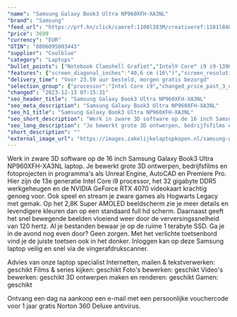 ```yaml
---
"name": "Samsung Galaxy Book3 Ultra NP960XFH-XA3NL"
"brand": "Samsung"
"feed_url": "https://prf.hn/click/camref:1100l383M/creativeref:1101l84031/destination:https%3A%2F%2Fwww.coolblue.nl%2Fproduct%2F924250"
"price": 3699
"currency": "EUR"
"GTIN": "8806095003443"
"supplier": "Coolblue"
"category": "Laptops"
"bullet_points": ["Notebook Clamshell Grafiet","Intel® Core™ i9 i9-13900H 2,6 GHz","40,6 cm (16\") WQXGA+ 2880 x 1800 Pixels AMOLED 16:10","32 GB LPDDR5-SDRAM","1 TB SSD","NVIDIA GeForce RTX 4070 8 GB Intel Iris Xe Graphics","Wi-Fi 6E (802.11ax) Ethernet LAN Bluetooth 5.1","76 Wh 100 W","Windows 11 Home 64-bit"]
"features": {"screen_diagonal_inches":"40,6 cm (16\")","screen_resolution":"2880 x 1800 Pixels","processor_family":"Intel® Core™ i9","memory_size":"32 GB","memory_type":"LPDDR5-SDRAM","total_storage_space":"1 TB","graphics_card":"NVIDIA GeForce RTX 4070","graphics_memory_size":"8 GB","operating_system":"Windows 11 Home","battery_capacity":"76 Wh","width":"355,4 mm","depth":"250,4 mm","height":"16,5 mm","weight":"1,79 kg"}
"delivery_time": "Voor 23.59 uur besteld, morgen gratis bezorgd"
"selection_group": {"processor":"Intel Core i9","changed_price_past_3_days":false,"product_family":"Galaxy Book3 Ultra"}
"changed": "2023-12-13 07:15:31"
"seo_header_title": "Samsung Galaxy Book3 Ultra NP960XFH-XA3NL"
"seo_meta_description": "Samsung Galaxy Book3 Ultra NP960XFH-XA3NL"
"seo_h1_title": "Samsung Galaxy Book3 Ultra NP960XFH-XA3NL"
"seo_short_description": "Werk in zware 3D software op de 16 inch Samsung Galaxy Book3 Ultra NP960XFH-XA3NL laptop."
"seo_long_description": "Je bewerkt grote 3D ontwerpen, bedrijfsfilms en fotoprojecten in programma's als Unreal Engine, AutoCAD en Premiere Pro. Hier zijn de 13e generatie Intel Core i9 processor, het 32 gigabyte DDR5 werkgeheugen en de NVIDIA GeForce RTX 4070 videokaart krachtig genoeg voor. Ook speel en stream je zware games als Hogwarts Legacy met gemak. Op het 2,8K Super AMOLED beeldscherm zie je meer details en levendigere kleuren dan op een standaard full hd scherm. Daarnaast geeft het snel bewegende beelden vloeiend weer door de verversingssnelheid van 120 hertz. Al je bestanden bewaar je op de ruime 1 terabyte SSD. Ga je in de avond nog even door? Geen zorgen. Met het verlichte toetsenbord vind je de juiste toetsen ook in het donker. Inloggen kan op deze Samsung laptop veilig en snel via de vingerafdrukscanner. \r\n\r\nAdvies van onze laptop specialist\r\nInternetten, mailen & tekstverwerken: geschikt\r\nFilms & series kijken: geschikt\r\nFoto's bewerken: geschikt\r\nVideo's bewerken: geschikt\r\n3D ontwerpen maken en renderen: geschikt\r\nGamen: geschikt\r\n \r\nOntvang een dag na aankoop een e-mail met een persoonlijke vouchercode voor 1 jaar gratis Norton 360 Deluxe antivirus."
"short_description": ""
"external_image_url": "https://images.zakelijkelaptopkopen.nl/samsung-galaxy-book3-ultra-np960xfh-xa3nl.webp"
---
```


Werk in zware 3D software op de 16 inch Samsung Galaxy Book3 Ultra NP960XFH-XA3NL laptop. Je bewerkt grote 3D ontwerpen, bedrijfsfilms en fotoprojecten in programma's als Unreal Engine, AutoCAD en Premiere Pro. Hier zijn de 13e generatie Intel Core i9 processor, het 32 gigabyte DDR5 werkgeheugen en de NVIDIA GeForce RTX 4070 videokaart krachtig genoeg voor. Ook speel en stream je zware games als Hogwarts Legacy met gemak. Op het 2,8K Super AMOLED beeldscherm zie je meer details en levendigere kleuren dan op een standaard full hd scherm. Daarnaast geeft het snel bewegende beelden vloeiend weer door de verversingssnelheid van 120 hertz. Al je bestanden bewaar je op de ruime 1 terabyte SSD. Ga je in de avond nog even door? Geen zorgen. Met het verlichte toetsenbord vind je de juiste toetsen ook in het donker. Inloggen kan op deze Samsung laptop veilig en snel via de vingerafdrukscanner.

Advies van onze laptop specialist
Internetten, mailen & tekstverwerken: geschikt
Films & series kijken: geschikt
Foto's bewerken: geschikt
Video's bewerken: geschikt
3D ontwerpen maken en renderen: geschikt
Gamen: geschikt
 
Ontvang een dag na aankoop een e-mail met een persoonlijke vouchercode voor 1 jaar gratis Norton 360 Deluxe antivirus.